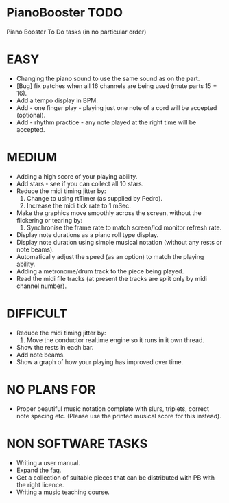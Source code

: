 PianoBooster TODO
=================

Piano Booster To Do tasks (in no particular order)

# EASY

- Changing the piano sound to use the same sound as on the part.
- [Bug] fix patches when all 16 channels are being used (mute parts 15 + 16).
- Add a tempo display in BPM.
- Add - one finger play - playing just one note of a cord will be accepted (optional).
- Add - rhythm practice - any note played at the right time will be accepted.

# MEDIUM

- Adding a high score of your playing ability.
- Add stars - see if you can collect all 10 stars.
- Reduce the midi timing jitter by:
    1. Change to using rtTimer  (as supplied by Pedro).
    2. Increase the midi tick rate to 1 mSec.
- Make the graphics move smoothly across the screen, without the flickering or tearing by:
    1. Synchronise the frame rate to match screen/lcd monitor refresh rate.
- Display note durations as a piano roll type display.
- Display note duration using simple musical notation (without any rests or note beams).
- Automatically adjust the speed (as an option) to match the playing ability.
- Adding a metronome/drum track to the piece being played.
- Read the midi file tracks (at present the tracks are split only by midi channel number).

# DIFFICULT

- Reduce the midi timing jitter by:
    1. Move the conductor realtime engine so it runs in it own thread.
- Show the rests in each bar.
- Add note beams.
- Show a graph of how your playing has improved over time.

# NO PLANS FOR

- Proper beautiful music notation complete with slurs, triplets, correct note spacing etc.
    (Please use the printed musical score for this instead).

# NON SOFTWARE TASKS

- Writing a user manual.
- Expand the faq.
- Get a collection of suitable pieces that can be distributed with PB with the right licence.
- Writing a music teaching course.
